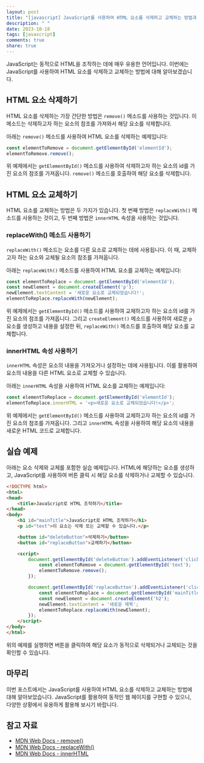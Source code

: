 ```yaml
---
layout: post
title: "[javascript] JavaScript를 사용하여 HTML 요소를 삭제하고 교체하는 방법과 실습"
description: " "
date: 2023-10-18
tags: [javascript]
comments: true
share: true
---
```


JavaScript는 동적으로 HTML을 조작하는 데에 매우 유용한 언어입니다. 이번에는 JavaScript를 사용하여 HTML 요소를 삭제하고 교체하는 방법에 대해 알아보겠습니다.

## HTML 요소 삭제하기
HTML 요소를 삭제하는 가장 간단한 방법은 `remove()` 메소드를 사용하는 것입니다. 이 메소드는 삭제하고자 하는 요소의 참조를 가져와서 해당 요소를 삭제합니다.

아래는 `remove()` 메소드를 사용하여 HTML 요소를 삭제하는 예제입니다:

```javascript
const elementToRemove = document.getElementById('elementId');
elementToRemove.remove();
```

위 예제에서는 `getElementById()` 메소드를 사용하여 삭제하고자 하는 요소의 id를 가진 요소의 참조를 가져옵니다. `remove()` 메소드를 호출하여 해당 요소를 삭제합니다.

## HTML 요소 교체하기
HTML 요소를 교체하는 방법은 두 가지가 있습니다. 첫 번째 방법은 `replaceWith()` 메소드를 사용하는 것이고, 두 번째 방법은 `innerHTML` 속성을 사용하는 것입니다.

### replaceWith() 메소드 사용하기
`replaceWith()` 메소드는 요소를 다른 요소로 교체하는 데에 사용됩니다. 이 때, 교체하고자 하는 요소와 교체될 요소의 참조를 가져옵니다.

아래는 `replaceWith()` 메소드를 사용하여 HTML 요소를 교체하는 예제입니다:

```javascript
const elementToReplace = document.getElementById('elementId');
const newElement = document.createElement('p');
newElement.textContent = '새로운 요소로 교체되었습니다!';
elementToReplace.replaceWith(newElement);
```

위 예제에서는 `getElementById()` 메소드를 사용하여 교체하고자 하는 요소의 id를 가진 요소의 참조를 가져옵니다. 그리고 `createElement()` 메소드를 사용하여 새로운 `p` 요소를 생성하고 내용을 설정한 뒤, `replaceWith()` 메소드를 호출하여 해당 요소를 교체합니다.

### innerHTML 속성 사용하기
`innerHTML` 속성은 요소의 내용을 가져오거나 설정하는 데에 사용됩니다. 이를 활용하여 요소의 내용을 다른 HTML 요소로 교체할 수 있습니다.

아래는 `innerHTML` 속성을 사용하여 HTML 요소를 교체하는 예제입니다:

```javascript
const elementToReplace = document.getElementById('elementId');
elementToReplace.innerHTML = '<p>새로운 요소로 교체되었습니다!</p>';
```

위 예제에서는 `getElementById()` 메소드를 사용하여 교체하고자 하는 요소의 id를 가진 요소의 참조를 가져옵니다. 그리고 `innerHTML` 속성을 사용하여 해당 요소의 내용을 새로운 HTML 코드로 교체합니다.

## 실습 예제
아래는 요소 삭제와 교체를 포함한 실습 예제입니다. HTML에 해당하는 요소를 생성하고, JavaScript를 사용하여 버튼 클릭 시 해당 요소를 삭제하거나 교체할 수 있습니다.

```html
<!DOCTYPE html>
<html>
<head>
    <title>JavaScript로 HTML 조작하기</title>
</head>
<body>
    <h1 id="mainTitle">JavaScript로 HTML 조작하기</h1>
    <p id="text">이 요소는 삭제 또는 교체할 수 있습니다.</p>

    <button id="deleteButton">삭제하기</button>
    <button id="replaceButton">교체하기</button>

    <script>
        document.getElementById('deleteButton').addEventListener('click', function() {
            const elementToRemove = document.getElementById('text');
            elementToRemove.remove();
        });

        document.getElementById('replaceButton').addEventListener('click', function() {
            const elementToReplace = document.getElementById('mainTitle');
            const newElement = document.createElement('h2');
            newElement.textContent = '새로운 제목';
            elementToReplace.replaceWith(newElement);
        });
    </script>
</body>
</html>
```

위의 예제를 실행하면 버튼을 클릭하여 해당 요소가 동적으로 삭제되거나 교체되는 것을 확인할 수 있습니다.

## 마무리
이번 포스트에서는 JavaScript를 사용하여 HTML 요소를 삭제하고 교체하는 방법에 대해 알아보았습니다. JavaScript를 활용하여 동적인 웹 페이지를 구현할 수 있으니, 다양한 상황에서 유용하게 활용해 보시기 바랍니다.

## 참고 자료
- [MDN Web Docs - remove()](https://developer.mozilla.org/en-US/docs/Web/API/ChildNode/remove)
- [MDN Web Docs - replaceWith()](https://developer.mozilla.org/en-US/docs/Web/API/ChildNode/replaceWith)
- [MDN Web Docs - innerHTML](https://developer.mozilla.org/en-US/docs/Web/API/Element/innerHTML)